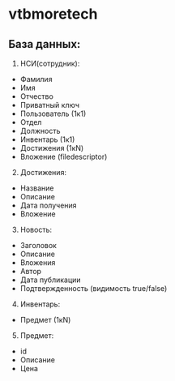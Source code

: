 # vtbmoretech
## База данных:

1) НСИ(сотрудник):
  - Фамилия
  - Имя
  - Отчество
  - Приватный ключ
  - Пользователь (1к1)
  - Отдел
  - Должность
  - Инвентарь (1к1)
  - Достижения (1кN)
  - Вложение (filedescriptor)
  
  2) Достижения:
   - Название
   - Описание
   - Дата получения 
   - Вложение
   
   3) Новость:
   - Заголовок
   - Описание
   - Вложения
   - Автор
   - Дата публикации
   - Подтвержденность (видимость true/false)
    
   4) Инвентарь:
   - Предмет (1кN)
     
   5) Предмет:
   - id
   - Описание
   - Цена
